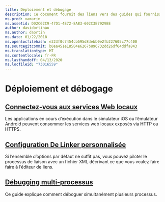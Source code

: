 ```yaml
---
title: Déploiement et débogage
description: Ce document fournit des liens vers des guides qui fournissent plus d’informations sur l’utilisation du débogage multiprocessus et les configurations personnalisées de l’éditeur de liens.
ms.prod: xamarin
ms.assetid: D02C62C9-47D1-4E72-8A83-602C3E7929BE
author: davidortinau
ms.author: daortin
ms.date: 01/22/2018
ms.openlocfilehash: e323f0c7454cb595d8debb0e2fb227605c77c400
ms.sourcegitcommit: b0ea451e18504e6267b896732dd26df64ddfa843
ms.translationtype: MT
ms.contentlocale: fr-FR
ms.lasthandoff: 04/13/2020
ms.locfileid: "73016559"
---
```

# <a name="deployment--debugging"></a>Déploiement et débogage

## <a name="connect-to-local-web-services"></a>[Connectez-vous aux services Web locaux](connect-to-local-web-services.md)

Les applications en cours d’exécution dans le simulateur iOS ou l’émulateur Android peuvent consommer les services web locaux exposés via HTTP ou HTTPS.

## <a name="custom-linker-configuration"></a>[Configuration De Linker personnalisée](linker.md)

Si l’ensemble d’options par défaut ne suffit pas, vous pouvez piloter le processus de liaison avec un fichier XML décrivant ce que vous voulez faire faire à l’éditeur de liens.

## <a name="multi-process-debugging"></a>[Débugging multi-processus](multi-process-debugging.md)

Ce guide explique comment déboguer simultanément plusieurs processus.
